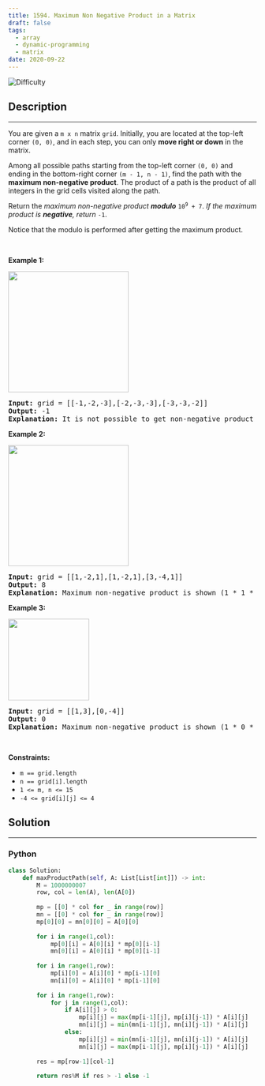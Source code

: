 ```yaml
---
title: 1594. Maximum Non Negative Product in a Matrix
draft: false
tags: 
  - array
  - dynamic-programming
  - matrix
date: 2020-09-22
---
```


![Difficulty](https://img.shields.io/badge/Difficulty-Medium-blue.svg)

## Description

---
<p>You are given a <code>m x n</code> matrix <code>grid</code>. Initially, you are located at the top-left corner <code>(0, 0)</code>, and in each step, you can only <strong>move right or down</strong> in the matrix.</p>

<p>Among all possible paths starting from the top-left corner <code>(0, 0)</code> and ending in the bottom-right corner <code>(m - 1, n - 1)</code>, find the path with the <strong>maximum non-negative product</strong>. The product of a path is the product of all integers in the grid cells visited along the path.</p>

<p>Return the <em>maximum non-negative product <strong>modulo</strong> </em><code>10<sup>9</sup> + 7</code>. <em>If the maximum product is <strong>negative</strong>, return </em><code>-1</code>.</p>

<p>Notice that the modulo is performed after getting the maximum product.</p>

<p>&nbsp;</p>
<p><strong class="example">Example 1:</strong></p>
<img alt="" src="https://assets.leetcode.com/uploads/2021/12/23/product1.jpg" style="width: 244px; height: 245px;" />
<pre>
<strong>Input:</strong> grid = [[-1,-2,-3],[-2,-3,-3],[-3,-3,-2]]
<strong>Output:</strong> -1
<strong>Explanation:</strong> It is not possible to get non-negative product in the path from (0, 0) to (2, 2), so return -1.
</pre>

<p><strong class="example">Example 2:</strong></p>
<img alt="" src="https://assets.leetcode.com/uploads/2021/12/23/product2.jpg" style="width: 244px; height: 245px;" />
<pre>
<strong>Input:</strong> grid = [[1,-2,1],[1,-2,1],[3,-4,1]]
<strong>Output:</strong> 8
<strong>Explanation:</strong> Maximum non-negative product is shown (1 * 1 * -2 * -4 * 1 = 8).
</pre>

<p><strong class="example">Example 3:</strong></p>
<img alt="" src="https://assets.leetcode.com/uploads/2021/12/23/product3.jpg" style="width: 164px; height: 165px;" />
<pre>
<strong>Input:</strong> grid = [[1,3],[0,-4]]
<strong>Output:</strong> 0
<strong>Explanation:</strong> Maximum non-negative product is shown (1 * 0 * -4 = 0).
</pre>

<p>&nbsp;</p>
<p><strong>Constraints:</strong></p>

<ul>
	<li><code>m == grid.length</code></li>
	<li><code>n == grid[i].length</code></li>
	<li><code>1 &lt;= m, n &lt;= 15</code></li>
	<li><code>-4 &lt;= grid[i][j] &lt;= 4</code></li>
</ul>


## Solution

---
### Python
``` py title='maximum-non-negative-product-in-a-matrix'
class Solution:
    def maxProductPath(self, A: List[List[int]]) -> int:
        M = 1000000007
        row, col = len(A), len(A[0])
        
        mp = [[0] * col for _ in range(row)] 
        mn = [[0] * col for _ in range(row)] 
        mp[0][0] = mn[0][0] = A[0][0]
        
        for i in range(1,col):
            mp[0][i] = A[0][i] * mp[0][i-1]
            mn[0][i] = A[0][i] * mp[0][i-1]
        
        for i in range(1,row):
            mp[i][0] = A[i][0] * mp[i-1][0]
            mn[i][0] = A[i][0] * mp[i-1][0]
            
        for i in range(1,row):
            for j in range(1,col):
                if A[i][j] > 0:
                    mp[i][j] = max(mp[i-1][j], mp[i][j-1]) * A[i][j]
                    mn[i][j] = min(mn[i-1][j], mn[i][j-1]) * A[i][j]
                else:
                    mp[i][j] = min(mn[i-1][j], mn[i][j-1]) * A[i][j]
                    mn[i][j] = max(mp[i-1][j], mp[i][j-1]) * A[i][j]
        
        res = mp[row-1][col-1]
        
        return res%M if res > -1 else -1

```


